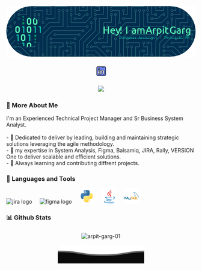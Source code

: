 <div align="center">

<img  src="https://github.com/arpit-garg-01/arpit-garg-01/blob/master/arpit-garg-01-banner-v2.png" alt="soura-banner">
</div>


###

<div align="center">
  <a href="https://www.linkedin.com/in/arpit-garg/" target="_blank">
    <img src="https://raw.githubusercontent.com/8bithemant/8bithemant/master/linkedin.png?raw=true" height="25" alt="linkedin logo"  />
  </a>
</div>

###

<div align="center">
  <img src="https://visitor-badge.laobi.icu/badge?page_id=arpit-garg-01.arpit-garg-01&"  />
</div>

###

<h3 align="left">🧐 More About Me</h3>

<p align="left">
  I'm an Experienced Technical Project Manager and Sr Business System Analyst.<br><br>
  - 🔭 Dedicated to deliver by leading, building and maintaining strategic solutions leveraging the agile methodology. <br>
  - 🌱 my expertise in System Analysis, Figma, Balsamiq, JIRA, Rally, VERSION One to deliver scalable and efficient solutions.<br>
  - 🤝 Always learning and contributing diffrent projects.<br>
</p>

###

<h3 align="left">🔨 Languages and Tools</h3>
<p align="left">
  <img src="https://cdn.jsdelivr.net/gh/devicons/devicon/icons/jira/jira-original.svg" height="40" alt="jira logo"  />
  <img width="12" />
  <img src="https://cdn.jsdelivr.net/gh/devicons/devicon/icons/figma/figma-original.svg" height="40" alt="figma logo"  />
  <img width="12" />
  <img src="https://raw.githubusercontent.com/teamedwardforever/Readme-Generator/71f25dd8b98329b168142a6b782a107b75eab178/svg/Skills/Languages/python-original.svg" height="40" alt="Python"  />
      
  <img width="12" />
  <img src="https://raw.githubusercontent.com/teamedwardforever/Readme-Generator/71f25dd8b98329b168142a6b782a107b75eab178/svg/Skills/Languages/java-original.svg" height="40" alt="Java"  />
    
  <img width="12" />
  <img src="https://raw.githubusercontent.com/teamedwardforever/Readme-Generator/71f25dd8b98329b168142a6b782a107b75eab178/svg/Skills/Database/mysql-original-wordmark.svg" height="40" alt="Mysql"  />
  
  
  
</p>



<h3 align="left">📊 Github Stats</h3>

###
<div align="center">
<p><img align="center" height="180em" src="https://github-readme-streak-stats.herokuapp.com/?user=arpit-garg-01&theme=prussian" alt="arpit-garg-01" /></p>
  
</div>

<p align="center">
        <img src="https://github.com/arpit-garg-01/arpit-garg-01/blob/master/Bottom.svg" alt="Github Stats" />
</p>
